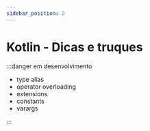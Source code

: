 ```yaml
---
sidebar_position: 2
---
```


# Kotlin - Dicas e truques


:::danger em desenvolvimento

- type alias
- operator overloading
- extensions
- constants
- varargs

:::